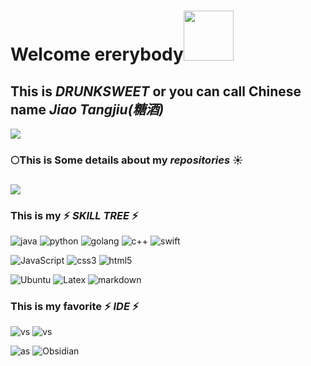
# Welcome ererybody<img src="https://media.giphy.com/media/dyAnngHb30dDdiaW3x/giphy.gif" width="80"></img>
## This is ***DRUNKSWEET*** or you can call Chinese name ***Jiao Tangjiu(糖酒)***

<img src="https://media.giphy.com/media/rhKT8njP1ClBQHKwZs/giphy.gif" atl="skateboredBoy"></img>

<!--https://profile-counter.glitch.me/drunksweet/count.svg-->
### 🌕This is Some details about my ***repositories*** ☀️
<!--
<p>
  <img src="https://streak-stats.demolab.com?user=drunksweet&theme=merko&hide_border=true&border_radius=10&date_format=%5BY.%5Dn.j"></img>
  <img src="https://github-readme-stats.vercel.app/api?username=drunksweet&show_icons=true&theme=merko&hide_border=true&border_radius=10"></img>
</p>
-->

### 


<!--![Top Langs](https://github-readme-stats.vercel.app/api/top-langs/?username=drunksweet&layout=compact&theme=merko)-->

<img src="https://github-readme-activity-graph.vercel.app/graph?username=drunksweet&theme=merko&hide_border=true&border_radius=10"></img>

### This is my ⚡ ***SKILL TREE*** ⚡

![java](https://img.shields.io/badge/Java-ED8B00?style=for-the-badge&logo=javase&logoColor=white)
![python](https://img.shields.io/badge/Python-3776AB?style=for-the-badge&logo=python&logoColor=white)
![golang](https://img.shields.io/badge/Go-00ADD8?style=for-the-badge&logo=go&logoColor=white)
![c++](https://img.shields.io/badge/C++-00599C?style=for-the-badge&logo=cplusplus&logoColor=white)
![swift](https://img.shields.io/badge/swift-ff7500?style=for-the-badge&logo=swift&logoColor=white)

![JavaScript](https://img.shields.io/badge/Javascript-ffd500?style=for-the-badge&logo=javascript&logoColor=black)
![css3](https://img.shields.io/badge/CSS-0099e6?style=for-the-badge&logo=css3&logoColor=white)
![html5](https://img.shields.io/badge/HTML-ff5500?style=for-the-badge&logo=html5&logoColor=white)

![Ubuntu](https://img.shields.io/badge/Ubuntu-FF4444?style=for-the-badge&logo=ubuntu&logoColor=white)
![Latex](https://img.shields.io/badge/Latex-20B2AA?style=for-the-badge&logo=latex&logoColor=white)
![markdown](https://img.shields.io/badge/Markdown-000000?style=for-the-badge&logo=markdown&logoColor=white)

<!--
![ROS](https://img.shields.io/badge/ROS-191970?style=for-the-badge&logo=ros&logoColor=white)
![ArduPilot](https://img.shields.io/badge/ArduPilot-000000?style=for-the-badge&logo=ardupilot&logoColor=white)
-->

### This is my favorite ⚡ ***IDE*** ⚡
![vs](https://img.shields.io/badge/Visual_Studio-5C2D91?style=for-the-badge&logo=vs&logoColor=white)
![vs](https://img.shields.io/badge/Visual_Studio_Code-0078D4?style=for-the-badge&logo=visual%20studio%20code&logoColor=white)

<!--![javaidea](https://img.shields.io/badge/IntelliJ_IDEA-000000.svg?style=for-the-badge&logo=intellij-idea&logoColor=White)-->
![as](https://img.shields.io/badge/Android_Studio-3DDC84?style=for-the-badge&logo=android-studio&logoColor=white)
![Obsidian](https://img.shields.io/badge/obsidian-7c3aed?style=for-the-badge&logo=obsidian&logoColor=black)
<!--![Clion](https://img.shields.io/badge/CLion-000000?style=for-the-badge&logo=clion&logoColor=white)-->



<!--
### More personal informations
👣**This is my personal blog to share my thought and sight [MyBlog](https://drunksweet.github.io/)**
### ✨ The number of ***VISITORS*** (of course include myself🤔) ✨
<img src="https://media.giphy.com/media/mVWFDI1t56KLuzgWav/giphy.gif"></img>
-->


<!-- 
🌻[CSDN](https://blog.csdn.net/2301_80272161?spm=1000.2115.3001.5343) 
-->

<!--
**drunksweet/drunksweet** is a ✨ _special_ ✨ repository because its `README.md` (this file) appears on your GitHub profile.

Here are some ideas to get you started:

- 🔭 I’m currently working on ...
- 🌱 I’m currently learning ...
- 👯 I’m looking to collaborate on ...
- 🤔 I’m looking for help with ...
- 💬 Ask me about ...
- 📫 How to reach me: ...
- 😄 Pronouns: ...
- ⚡ Fun fact: ...
- ![](https://starchart.cc/drunksweet/tangjava.svg)
-->
